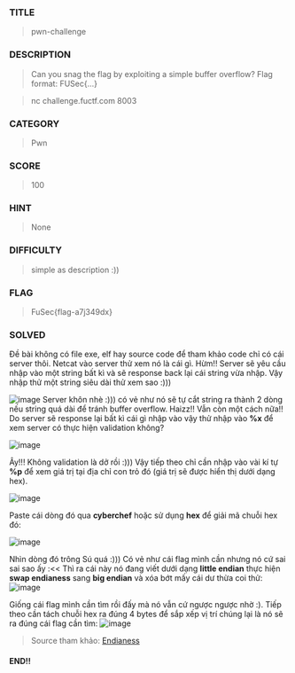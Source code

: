 ### TITLE
>pwn-challenge
### DESCRIPTION
> Can you snag the flag by exploiting a simple buffer overflow? Flag format: FUSec{...}

>nc challenge.fuctf.com 8003
### CATEGORY
>Pwn
### SCORE
>100
### HINT
>None
### DIFFICULTY
>simple as description :))
### FLAG
>FuSec{flag-a7j349dx}
### SOLVED
Đề bài không có file exe, elf hay source code để tham khảo code chỉ có cái server thôi. Netcat vào server thử xem nó là cái gì. Hừm!! Server sẽ yêu cầu nhập vào một string bất kì và sẽ response back lại cái string vừa nhập. Vậy nhập thử một string siêu dài thử xem sao :)))

![image](https://github.com/uS3rR00t05/2024/assets/165979681/f315aec0-e5a9-492b-bd7e-a52d1df3e962)
Server khôn nhè :))) có vẻ như nó sẽ tự cắt string ra thành 2 dòng nếu string quá dài để tránh buffer overflow. Haizz!! Vẫn còn một cách nữa!! Do server sẽ response lại bất kì cái gì nhập vào vậy thử nhập vào __%x__ để xem server có thực hiện validation không?

![image](https://github.com/uS3rR00t05/2024/assets/165979681/06837fcc-0afa-4138-a47f-e8732a779e1b)

Ây!!! Không validation là dở rồi :))) Vậy tiếp theo chỉ cần nhập vào vài kí tự __%p__ để xem giá trị tại địa chỉ con trỏ đó (giá trị sẽ được hiển thị dưới dạng hex).

![image](https://github.com/uS3rR00t05/2024/assets/165979681/870bd604-713b-4697-ba18-831043c8f41b)

Paste cái dòng đó qua __cyberchef__ hoặc sử dụng __hex__ để giải mã chuỗi hex đó:

![image](https://github.com/uS3rR00t05/2024/assets/165979681/ae81e833-2849-4451-9a9e-7c1a2747827e)

Nhìn dòng đó trông Sú quá :))) Có vẻ như cái flag mình cần nhưng nó cứ sai sai sao ấy :<< Thì ra cái này nó đang viết dưới dạng __little endian__ thực hiện __swap endianess__ sang __big endian__ và xóa bớt mấy cái dư thừa coi thử:
![image](https://github.com/uS3rR00t05/2024/assets/165979681/80faf8a6-ab9e-4978-8208-8e037d372dff)

Giống cái flag mình cần tìm rồi đấy mà nó vẫn cứ ngược ngược nhờ :). Tiếp theo cần tách chuỗi hex ra đúng 4 bytes để sắp xếp vị trí chúng lại là nó sẽ ra đúng cái flag cần tìm:
![image](https://github.com/uS3rR00t05/2024/assets/165979681/815b10ef-06d5-44d5-a8c3-1ff5fcd67b04)

>Source tham khảo: [Endianess](https://www.youtube.com/watch?v=LxvFb63OOs8&t=7s) 

#### END!!


